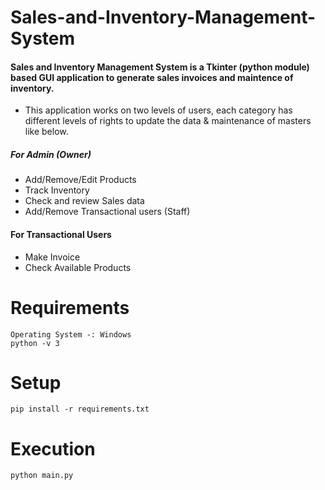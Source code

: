 # Sales-and-Inventory-Management-System
#### Sales and Inventory Management System is a Tkinter (python module) based GUI application to generate sales invoices and maintence of inventory.

*	This application works on two levels of users, each category has different levels of rights to update the data & maintenance of masters like below.

##### For Admin (Owner)
*	Add/Remove/Edit Products
*	Track Inventory
*	Check and review Sales data
*	Add/Remove Transactional users (Staff) 

#### For Transactional Users
*	Make Invoice
*	Check Available Products

# Requirements
```
Operating System -: Windows
python -v 3
```

# Setup 
```
pip install -r requirements.txt
```

# Execution
```
python main.py
```
